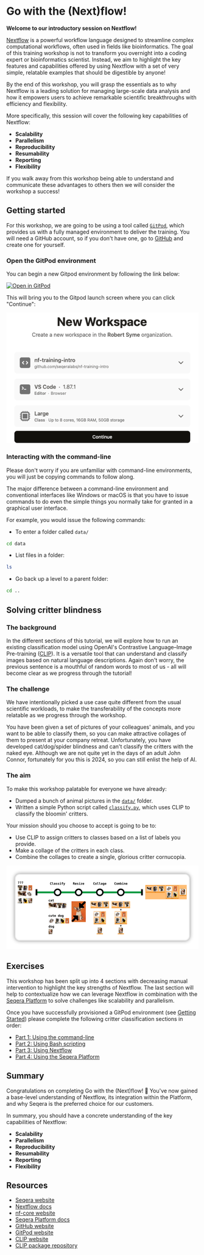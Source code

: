 # Go with the (Next)flow!

**Welcome to our introductory session on Nextflow!**

[Nextflow](https://www.nextflow.io/) is a powerful workflow language designed to streamline complex computational workflows, often used in fields like bioinformatics. The goal of this training workshop is not to transform you overnight into a coding expert or bioinformatics scientist. Instead, we aim to highlight the key features and capabilities offered by using Nextflow with a set of very simple, relatable examples that should be digestible by anyone!

By the end of this workshop, you will grasp the essentials as to why Nextflow is a leading solution for managing large-scale data analysis and how it empowers users to achieve remarkable scientific breakthroughs with efficiency and flexibility.

More specifically, this session will cover the following key capabilities of Nextflow:

- **Scalability**
- **Parallelism**
- **Reproducibility**
- **Resumability**
- **Reporting**
- **Flexibility**

If you walk away from this workshop being able to understand and communicate these advantages to others then we will consider the workshop a success!

## Getting started

For this workshop, we are going to be using a tool called [`GitPod`](https://www.gitpod.io/), which provides us with a fully managed environment to deliver the training. You will need a GitHub account, so if you don't have one, go to [GitHub](https://github.com/) and create one for yourself.

### Open the GitPod environment

You can begin a new Gitpod environment by following the link below:

[![Open in GitPod](https://img.shields.io/badge/Gitpod%20-%20Open%20new%20workspace%20-%20908a85?style=for-the-badge&logo=gitpod)](https://gitpod.io/?workspaceClass=g1-large&editor=code&autostart=false#https://github.com/seqeralabs/nf-training-intro)

This will bring you to the Gitpod launch screen where you can click "Continue":

![Gitpod launch](docs/assets/gitpod-launch.png)

### Interacting with the command-line

Please don't worry if you are unfamiliar with command-line environments, you will just be copying commands to follow along.

The major difference between a command-line environment and conventional interfaces like Windows or macOS is that you have to issue commands to do even the simple things you normally take for granted in a graphical user interface.

For example, you would issue the following commands:

- To enter a folder called `data/`

```bash
cd data
```

- List files in a folder:

```bash
ls
```

- Go back up a level to a parent folder:

```bash
cd ..
```

## Solving critter blindness

### The background

In the different sections of this tutorial, we will explore how to run an existing classification model using OpenAI's Contrastive Language–Image Pre-training ([CLIP](https://openai.com/research/clip)). It is a versatile tool that can understand and classify images based on natural language descriptions. Again don't worry, the previous sentence is a mouthful of random words to most of us - all will become clear as we progress through the tutorial!

### The challenge

We have intentionally picked a use case quite different from the usual scientific workloads, to make the transferability of the concepts more relatable as we progress through the workshop.

You have been given a set of pictures of your colleagues' animals, and you want to be able to classify them, so you can make attractive collages of them to present at your company retreat. Unfortunately, you have developed cat/dog/spider blindness and can't classify the critters with the naked eye. Although we are not quite yet in the days of an adult John Connor, fortunately for you this is 2024, so you can still enlist the help of AI.

### The aim

To make this workshop palatable for everyone we have already:

- Dumped a bunch of animal pictures in the [`data/`](./data/) folder.
- Written a simple Python script called [`classify.py`](./bin/classify.py), which uses CLIP to classify the bloomin' critters.

Your mission should you choose to accept is going to be to:

- Use CLIP to assign critters to classes based on a list of labels you provide.
- Make a collage of the critters in each class.
- Combine the collages to create a single, glorious critter cornucopia.

![nf-training-intro metro map](docs/assets/nf-training.png)

## Exercises

This workshop has been split up into 4 sections with decreasing manual intervention to highlight the key strengths of Nextflow. The last section will help to contextualize how we can leverage Nextflow in combination with the [Seqera Platform](https://seqera.io/) to solve challenges like scalability and parallelism.

Once you have successfully provisioned a GitPod environment (see [Getting Started](#getting-started)) please complete the following critter classification sections in order:

- [Part 1: Using the command-line](docs/part1-cli.md)
- [Part 2: Using Bash scripting](docs/part2-bash.md)
- [Part 3: Using Nextflow](docs/part3-nextflow.md)
- [Part 4: Using the Seqera Platform](docs/part4-platform.md)

## Summary

Congratulations on completing Go with the (Next)flow! 🎉 You've now gained a base-level understanding of Nextflow, its integration within the Platform, and why Seqera is the preferred choice for our customers.

In summary, you should have a concrete understanding of the key capabilities of Nextflow:

- **Scalability**
- **Parallelism**
- **Reproducibility**
- **Resumability**
- **Reporting**
- **Flexibility**

## Resources

- [Seqera website](https://seqera.io/)
- [Nextflow docs](https://www.nextflow.io/docs/latest/index.html)
- [nf-core website](https://nf-co.re/)
- [Seqera Platform docs](https://docs.seqera.io/)
- [GitHub website](https://github.com/)
- [GitPod website](https://www.gitpod.io/)
- [CLIP website](https://openai.com/research/clip)
- [CLIP package repository](https://github.com/openai/CLIP)
